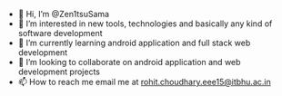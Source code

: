 - 👋 Hi, I’m @Zen1tsuSama
- 👀 I’m interested in new tools, technologies and basically any kind of software development
- 🌱 I’m currently learning android application and full stack web development
- 💞️ I’m looking to collaborate on android application and web development projects
- 📫 How to reach me email me at rohit.choudhary.eee15@itbhu.ac.in

<!---
Zen1tsuSama/Zen1tsuSama is a ✨ special ✨ repository because its `README.md` (this file) appears on your GitHub profile.
You can click the Preview link to take a look at your changes.
--->
